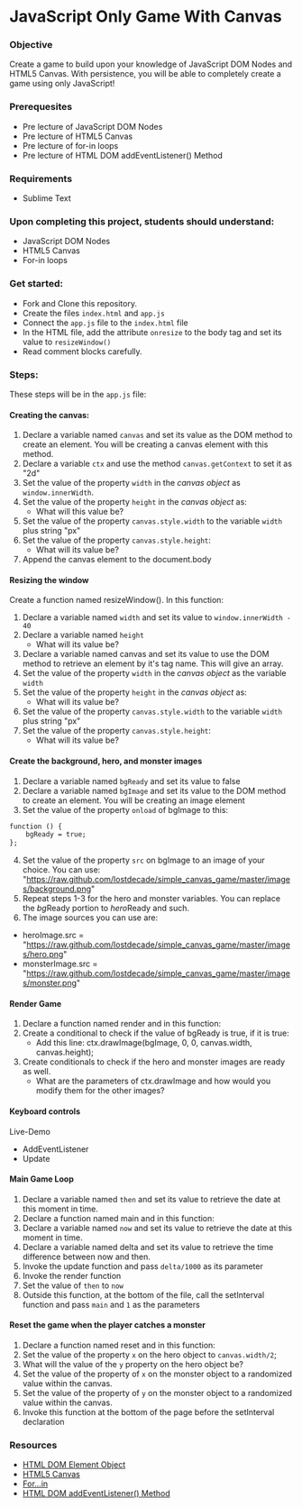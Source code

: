 # JavaScript Only Game With Canvas

### Objective

Create a game to build upon your knowledge of JavaScript DOM Nodes and HTML5 Canvas. With persistence, you will be able to completely create a game using only JavaScript!

### Prerequesites

- Pre lecture of JavaScript DOM Nodes
- Pre lecture of HTML5 Canvas
- Pre lecture of for-in loops
- Pre lecture of HTML DOM addEventListener() Method

### Requirements

- Sublime Text

### Upon completing this project, students should understand:

- JavaScript DOM Nodes
- HTML5 Canvas
- For-in loops

### Get started:

- Fork and Clone this repository.
- Create the files `index.html` and `app.js`
- Connect the `app.js` file to the `index.html` file
- In the HTML file, add the attribute `onresize` to the body tag and set its value to `resizeWindow()`
- Read comment blocks carefully.

### Steps:
These steps will be in the `app.js` file: 

#### Creating the canvas:
1. Declare a variable named `canvas` and set its value as the DOM method to create an element. You will be creating a canvas element with this method.
2. Declare a variable `ctx` and use the method `canvas.getContext` to set it as "2d"
3. Set the value of the property `width` in the *canvas object* as `window.innerWidth`.
4. Set the value of the property `height` in the *canvas object* as:
	- What will this value be?
5. Set the value of the property `canvas.style.width` to the variable `width` plus string "px"
6. Set the value of the property `canvas.style.height`:
	- What will its value be?
7. Append the canvas element to the document.body

#### Resizing the window
Create a function named resizeWindow(). In this function: 
1. Declare a variable named `width` and set its value to `window.innerWidth - 40`
2. Declare a variable named `height`
	- What will its value be?
3. Declare a variable named canvas and set its value to use the DOM method to retrieve an element by it's tag name. This will give an array.
4. Set the value of the property `width` in the *canvas object* as the variable `width`
5. Set the value of the property `height` in the *canvas object* as: 
	- What will its value be?
6. Set the value of the property `canvas.style.width` to the variable `width` plus string "px"
7. Set the value of the property `canvas.style.height`:
	- What will its value be?

#### Create the background, hero, and monster images
1. Declare a variable named `bgReady` and set its value to false
2. Declare a variable named `bgImage` and set its value to the DOM method to create an element. You will be creating an image element
3. Set the value of the property `onload` of bgImage to this:
```html
function () {
	bgReady = true;
};
```
4. Set the value of the property `src` on bgImage to an image of your choice. You can use: "https://raw.github.com/lostdecade/simple_canvas_game/master/images/background.png"
5. Repeat steps 1-3 for the hero and monster variables. You can replace the *bg*Ready portion to *hero*Ready and such.
6. The image sources you can use are:
- heroImage.src = "https://raw.github.com/lostdecade/simple_canvas_game/master/images/hero.png"
- monsterImage.src = "https://raw.github.com/lostdecade/simple_canvas_game/master/images/monster.png"

#### Render Game
1. Declare a function named render and in this function:
2. Create a conditional to check if the value of bgReady is true, if it is true:
	- Add this line: ctx.drawImage(bgImage, 0, 0, canvas.width, canvas.height);
3. Create conditionals to check if the hero and monster images are ready as well.
	- What are the parameters of ctx.drawImage and how would you modify them for the other images?

#### Keyboard controls
Live-Demo
- AddEventListener
- Update

#### Main Game Loop
1. Declare a variable named `then` and set its value to retrieve the date at this moment in time.
1. Declare a function named main and in this function:
2. Declare a variable named `now` and set its value to retrieve the date at this moment in time.
3. Declare a variable named delta and set its value to retrieve the time difference between now and then.
4. Invoke the update function and pass `delta/1000` as its parameter
5. Invoke the render function
6. Set the value of `then` to `now`
7. Outside this function, at the bottom of the file, call the setInterval function and pass `main` and `1` as the parameters

#### Reset the game when the player catches a monster
1. Declare a function named reset and in this function:
2. Set the value of the property `x` on the hero object to `canvas.width/2`;
3. What will the value of the `y` property on the hero object be?
4. Set the value of the property of `x` on the monster object to a randomized value within the canvas.
5. Set the value of the property of `y` on the monster object to a randomized value within the canvas.
6. Invoke this function at the bottom of the page before the setInterval declaration

### Resources
- [HTML DOM Element Object](https://www.w3schools.com/jsref/dom_obj_all.asp)
- [HTML5 Canvas](https://www.w3schools.com/html/html5_canvas.asp)
- [For...in](https://www.w3schools.com/jsref/jsref_forin.asp)
- [HTML DOM addEventListener() Method](https://www.w3schools.com/jsref/met_element_addeventlistener.asp)